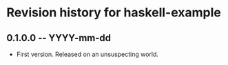 # Revision history for haskell-example

## 0.1.0.0  -- YYYY-mm-dd

* First version. Released on an unsuspecting world.
